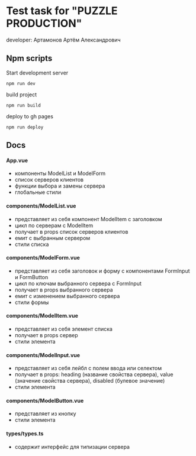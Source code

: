 # Test task for "PUZZLE PRODUCTION"
developer: Артамонов Артём Александрович

## Npm scripts
Start development server
```
npm run dev
```

build project
```
npm run build
```

deploy to gh pages
```
npm run deploy
```

## Docs
#### App.vue
<ul>
   <li>компоненты ModelList и ModelForm</li>
   <li>список серверов клиентов</li>
   <li>функции выбора и замены сервера</li>
   <li>глобальные стили</li>
</ul>

#### components/ModelList.vue
<ul>
   <li>представляет из себя компонент ModelItem с заголовком</li>
   <li>цикл по серверам с ModelItem</li>
   <li>получает в props список серверов клиентов</li>
   <li>емит с выбранным сервером</li>
   <li>стили списка</li>
</ul>

#### components/ModelForm.vue
<ul>
   <li>представляет из себя заголовок и форму с компонентами FormInput и FormButton</li>
   <li>цикл по ключам выбранного сервера с FormInput</li>
   <li>получает в props выбранного сервера</li>
   <li>емит с изменением выбранного сервера</li>
   <li>стили формы</li>
</ul>

#### components/ModelItem.vue
<ul>
   <li>представляет из себя элемент списка</li>
   <li>получает в props сервер</li>
   <li>стили элемента</li>
</ul>

#### components/ModelInput.vue
<ul>
   <li>представляет из себя лейбл с полем ввода или селектом</li>
   <li>получает в props: heading (название свойства сервера), value (значение свойства сервера), disabled (булевое значение)</li>
   <li>стили элемента</li>
</ul>

#### components/ModelButton.vue
<ul>
   <li>представляет из кнопку</li>
   <li>стили элемента</li>
</ul>

#### types/types.ts
<ul>
   <li>содержит интерфейс для типизации сервера</li>
</ul>
